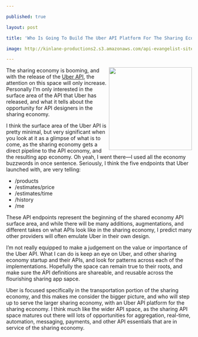 ---
published: true
layout: post
title: 'Who Is Going To Build The Uber API Platform For The Sharing Economy?'
image: http://kinlane-productions2.s3.amazonaws.com/api-evangelist-site/blog/uber-logo.jpg
---

<p><a href="https://developer.uber.com/"><img src="https://kinlane-productions2.s3.amazonaws.com/api-evangelist-site/blog/uber-logo.jpg" alt="" width="225" align="right" /></a>
<p>The sharing economy is booming, and with the release of the <a href="https://developer.uber.com/">Uber API</a>, the attention on this space will only increase. Personally I&rsquo;m only  interested in the surface area of the API that Uber has released, and what it tells about the opportunity for API designers in the sharing economy.
<p>I think the surface area of the Uber API is pretty minimal, but very significant when you look at it as a glimpse of what is to come, as the sharing economy gets a direct pipeline to the API economy, and the resulting app economy. Oh yeah, I went there&mdash;I used all the economy buzzwords in once sentence. Seriously, I think the five endpoints that Uber launched with, are very telling:
<ul class="mainlist">
<li>/products</li>
<li>/estimates/price</li>
<li>/estimates/time</li>
<li>/history</li>
<li>/me</li>
</ul>
<p>These API endpoints represent the beginning of the shared economy API surface area, and while there will be many additions, augmentations, and different takes on what APIs look like in the sharing economy, I predict many other providers will often emulate Uber in their own design.
<p>I&rsquo;m not really equipped to make a judgement on the value or importance of the Uber API. What I can do is keep an eye on Uber, and other sharing economy startup and their APIs, and look for patterns across each of the implementations. Hopefully the space can remain true to their roots, and make sure the API definitions are shareable, and reusable across the flourishing sharing app sapce.
<p>Uber is focused specifically in the transportation portion of the sharing economy, and this makes me consider the bigger picture, and who will step up to serve the larger sharing economy, with an Uber API platform for the sharing economy. I think much like the wider API space, as the sharing API space matures out there will lots of opportunities for aggregation, real-time, automation, messaging, payments, and other API essentials that are in service of the sharing economy.

